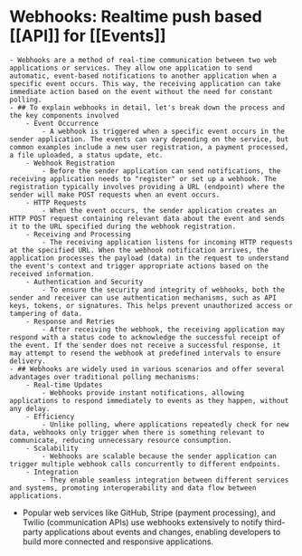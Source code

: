# Webhooks: Realtime push based [[API]] for [[Events]]
	- Webhooks are a method of real-time communication between two web applications or services. They allow one application to send automatic, event-based notifications to another application when a specific event occurs. This way, the receiving application can take immediate action based on the event without the need for constant polling.
	- ## To explain webhooks in detail, let's break down the process and the key components involved
		- Event Occurrence
			- A webhook is triggered when a specific event occurs in the sender application. The events can vary depending on the service, but common examples include a new user registration, a payment processed, a file uploaded, a status update, etc.
		- Webhook Registration
			- Before the sender application can send notifications, the receiving application needs to "register" or set up a webhook. The registration typically involves providing a URL (endpoint) where the sender will make POST requests when an event occurs.
		- HTTP Requests
			- When the event occurs, the sender application creates an HTTP POST request containing relevant data about the event and sends it to the URL specified during the webhook registration.
		- Receiving and Processing
			- The receiving application listens for incoming HTTP requests at the specified URL. When the webhook notification arrives, the application processes the payload (data) in the request to understand the event's context and trigger appropriate actions based on the received information.
		- Authentication and Security
			- To ensure the security and integrity of webhooks, both the sender and receiver can use authentication mechanisms, such as API keys, tokens, or signatures. This helps prevent unauthorized access or tampering of data.
		- Response and Retries
			- After receiving the webhook, the receiving application may respond with a status code to acknowledge the successful receipt of the event. If the sender does not receive a successful response, it may attempt to resend the webhook at predefined intervals to ensure delivery.
	- ## Webhooks are widely used in various scenarios and offer several advantages over traditional polling mechanisms:
		- Real-time Updates
			- Webhooks provide instant notifications, allowing applications to respond immediately to events as they happen, without any delay.
		- Efficiency
			- Unlike polling, where applications repeatedly check for new data, webhooks only trigger when there is something relevant to communicate, reducing unnecessary resource consumption.
		- Scalability
			- Webhooks are scalable because the sender application can trigger multiple webhook calls concurrently to different endpoints.
		- Integration
			- They enable seamless integration between different services and systems, promoting interoperability and data flow between applications.
- Popular web services like GitHub, Stripe (payment processing), and Twilio (communication APIs) use webhooks extensively to notify third-party applications about events and changes, enabling developers to build more connected and responsive applications.
